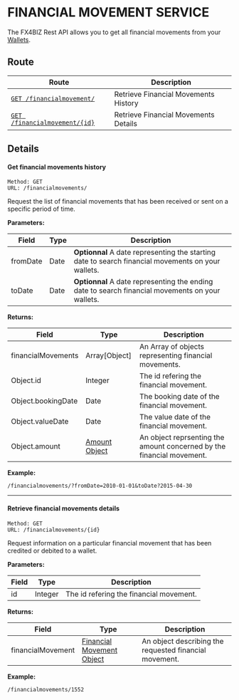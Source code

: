 # FINANCIAL MOVEMENT SERVICE #

The FX4BIZ Rest API allows you to get all financial movements from your [Wallets](./walletAccountService.md).

## Route ##

| Route | Description |
|-------|-------------|
| [`GET /financialmovement/`](#get-transfers-list) | Retrieve Financial Movements History |
| [`GET /financialmovement/{id}`](#get-transfer-details) | Retrieve Financial Movements Details |

## Details ##

#### <a id="get-transfers-list"></a> Get financial movements history ####

```
Method: GET 
URL: /financialmovements/
```
Request the list of financial movements that has been received or sent on a specific period of time.

**Parameters:**

| Field | Type | Description |
|-------|------|-------------|
| fromDate | Date | **Optionnal** A date representing the starting date to search financial movements on your wallets. |
| toDate | Date | **Optionnal** A date representing the ending date to search financial movements on your wallets. | 

**Returns:**

| Field | Type | Description |
|-------|------|-------------|
| financialMovements | Array[Object] | An Array of objects representing financial movements. |
| Object.id | Integer | The id refering the financial movement. |
| Object.bookingDate | Date | The booking date of the financial movement. |
| Object.valueDate | Date | The value date of the financial movement. |
| Object.amount | [Amount Object](../objects/objects.md#amount_object) | An object reprsenting the amount concerned by the financial movement. |

**Example:**
```
/financialmovements/?fromDate=2010-01-01&toDate?2015-04-30
```

<hr />

#### <a id="get-transfer-details"></a> Retrieve financial movements details ####

```
Method: GET 
URL: /financialmovements/{id}
```
Request information on a particular financial movement that has been credited or debited to a wallet. 

**Parameters:**

| Field | Type | Description |
|-------|------|-------------|
| id | Integer | The id refering the financial movement. |

**Returns:**

| Field | Type | Description |
|-------|------|-------------|
| financialMovement | [Financial Movement Object](../objects/objects.md#financial_movement_object) | An object describing the requested financial movement. |

**Example:**
```
/financialmovements/1552
```